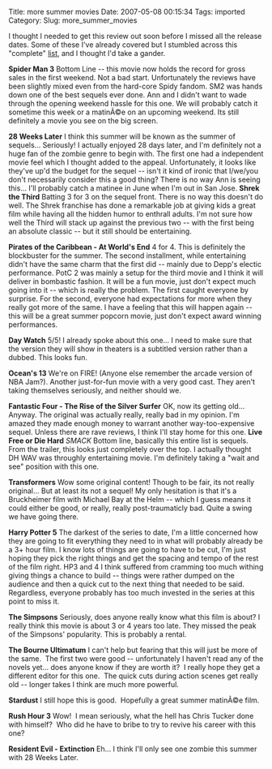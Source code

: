 Title: more summer movies
Date: 2007-05-08 00:15:34
Tags: imported
Category: 
Slug: more_summer_movies

I thought I needed to get this review out soon before I missed all the release dates.  Some of these I've already covered but I stumbled across this "complete" <a href="http://geeksofdoom.com/2007/04/23/summer-07-movie-mayhem/">list</a>, and I thought I'd take a gander.

<strong>Spider Man 3</strong>
Bottom Line -- this movie now holds the record for gross sales in the first weekend.  Not a bad start.  Unfortunately the reviews have been slightly mixed even from the hard-core Spidy fandom.  SM2 was hands down one of the best sequels ever done.  Ann and I didn't want to wade through the opening weekend hassle for this one.  We will probably catch it sometime this week or a matinÃ©e on an upcoming weekend.  Its still definitely a movie you see on the big screen.

<strong>28 Weeks Later</strong>
I think this summer will be known as the summer of sequels... Seriously!  I actually enjoyed 28 days later, and I'm definitely not a huge fan of the zombie genre to begin with.  The first one had a independent movie feel which I thought added to the appeal.  Unfortunately, it looks like they've up'd the budget for the sequel -- isn't it kind of ironic that I/we/you don't necessarily consider this a good thing?  There is no way Ann is seeing this... I'll probably catch a matinee in June when I'm out in San Jose.
<strong>
Shrek the Third</strong>
Batting 3 for 3 on the sequel front.  There is no way this doesn't do well.  The Shrek franchise has done a remarkable job at giving kids a great film while having all the hidden humor to enthrall adults.  I'm not sure how well the Third will stack up against the previous two -- with the first being an absolute classic -- but it still should be entertaining.

<strong>Pirates of the Caribbean - At World's End</strong>
4 for 4.  This is definitely the blockbuster for the summer.  The second installment, while entertaining didn't have the same charm that the first did -- mainly due to Depp's electic performance.  PotC 2 was mainly a setup for the third movie and I think it will deliver in bombastic fashion.  It will be a fun movie, just don't expect much going into it -- which is really the problem.  The first caught everyone by surprise.  For the second, everyone had expectations for more when they really got more of the same.  I have a feeling that this will happen again -- this will be a great summer popcorn movie, just don't expect award winning performances.

<strong>Day Watch</strong>
5/5!  I already spoke about this one... I need to make sure that the version they will show in theaters is a subtitled version rather than a dubbed.  This looks fun.

<strong>Ocean's 13</strong>
We're on FIRE! (Anyone else remember the arcade version of NBA Jam?).  Another just-for-fun movie with a very good cast.  They aren't taking themselves seriously, and neither should we.

<strong>Fantastic Four - The Rise of the Silver Surfer</strong>
OK, now its getting old... Anyway.  The original was actually really, really bad in my opinion.  I'm amazed they made enough money to warrant another way-too-expensive sequel.  Unless there are rave reviews, I think I'll stay home for this one.
<strong>
Live Free or Die Hard</strong>
*SMACK*  Bottom line, basically this entire list is sequels.  From the trailer, this looks just completely over the top.  I actually thought DH WAV was throughly entertaining movie.  I'm definitely taking a "wait and see" position with this one.

<strong>Transformers</strong>
Wow some original content!  Though to be fair, its not really original... But at least its not a sequel!  My only hesitation is that it's a Bruckheimer film with Michael Bay at the Helm -- which I guess means it could either be good, or really, really post-traumaticly bad.  Quite a swing we have going there.

<strong>Harry Potter 5</strong>
The darkest of the series to date, I'm a little concerned how they are going to fit everything they need to in what will probably already be a 3+ hour film.  I know lots of things are going to have to be cut, I'm just hoping they pick the right things and get the spacing and tempo of the rest of the film right.  HP3 and 4 I think suffered from cramming too much withing giving things a chance to build -- things were rather dumped on the audience and then a quick cut to the next thing that needed to be said.  Regardless, everyone probably has too much invested in the series at this point to miss it.

<strong>The Simpsons</strong>
Seriously, does anyone really know what this film is about?  I really think this movie is about 3 or 4 years too late.  They missed the peak of the Simpsons' popularity.  This is probably a rental.

<strong>The Bourne Ultimatum</strong>
I can't help but fearing that this will just be more of the same.  The first two were good -- unfortunately I haven't read any of the novels yet... does anyone know if they are worth it?  I really hope they get a different editor for this one.  The quick cuts during action scenes get really old -- longer takes I think are much more powerful.

<strong>Stardust</strong>
I still hope this is good.  Hopefully a great summer matinÃ©e film.

<strong>Rush Hour 3</strong>
Wow!  I mean seriously, what the hell has Chris Tucker done with himself?  Who did he have to bribe to try to revive his career with this one?

<strong>Resident Evil - Extinction</strong>
Eh... I think I'll only see one zombie this summer with 28 Weeks Later.
